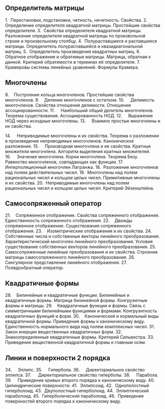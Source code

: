 
## Определитель матрицы 
1.  Перестановки, подстановки, четность, нечетность. Свойства.
2.  Определение определителя квадратной матрицы. Простейшие свойства определителя.
3.  Свойства определителя квадратной матрицы. Разложение определителя квадратной матрицы по произвольной строке и произвольному столбцу.
4.  Полураспавшиеся и распавшиеся матрицы. Определитель полураспавшейся и квазидиагональной матриц.
5.  Определитель произведения квадратных матриц.
6.  Обратное отображение и обратимые матрицы. Матрица, обратная к данной. Критерий обратимости в терминах её определителя.
7.  Крамеровы системы линейных уравнений. Формулы Крамера.

## Многочлены
8.    Построение кольца многочленов. Простейшие свойства многочленов.
9.    Деление многочленов с остатком.
10.     Делимость многочленов. Свойства отношения делимости. Отношение ассоциированности.
11.     Наибольший общий делитель многочленов. Теорема существования. Ассоциированность НОД.
12.     Выражение НОД через исходные многочлены.
13.     Взаимно простые многочлены и их свойства.

14.     Неприводимые многочлены и их свойства. Теорема о разложении в произведение неприводимых многочленов. Каноническое разложение.
15.     Производная многочлена и ее свойства. Кратные множители многочлена. Алгоритм выделения кратных множителей.
16.     Значение многочлена. Корни многочлена. Теорема Безу. Равенство многочленов, совпадающих как функции.
17.  Интерполяционный многочлен Лагранжа.
18.  Разложение многочленов над полем действительных чисел.
19.  Многочлены над полем рациональных чисел и кольцом целых чисел. Примитивные многочлены и их свойства.
20.  Неприводимые многочлены над полем рациональных чисел и кольцом целых чисел. Критерий Эйзенштейна.

## Самосопряженный оператор
21.    Сопряженное отображение. Свойства сопряженного отображения. Единственность сопряженного отображения.
22.    Дважды сопряженное отображение. Существование сопряженного отображения.
23.    Изометрические отображения и их свойства.
24.    Собственные числа и собственные векторы линейного преобразования. Характеристический многочлен линейного преобразования. Условия существование собственных векторов линейного преобразования.
25.    Самосопряженные линейные преобразования и их свойства. Строение матрицы самосопряженного линейного преобразования.
26.    Сингулярное представление линейного отображения.
27.    Псевдообратный оператор.
## Квадратичные формы
28.    Билинейные и квадратичные функции. Билинейные и квадратичные формы. Матрица билинейной формы. Конгруэнтные формы и матрицы.
29.    Квадратичные функции и формы. Связь с симметричными билинейными функциями и формами. Конгруэнтность квадратичных функций и форм.
30.    Канонический и нормальный виды квадратичной формы. Приведение формы к каноническому виду. Единственность нормального вида над полем комплексных чисел.
31.    Закон инерции вещественных квадратичных форм.
32.    Знакоопределенные квадратичные формы. Критерий Сильвестра.
33.    Приведение вещественной квадратичной формы к главным осям.
## Линии и поверхности 2 порядка
34.     Эллипс.
35.     Гипербола.
36.     Директориальное свойство эллипса.
37.      Директориальное свойство гиперболы.
38.     Парабола.
39.     Приведение кривых второго порядка к каноническому виду.
40.     Цилиндрические поверхности.
41.  Эллипсоид.
42.  Однополостный гиперболоид.
43.  Двуполостный гиперболоид. 
44.  Эллиптический параболоид.
45.  Гиперболический параболоид.
46.  Приведение поверхностей второго порядка к каноническому виду.